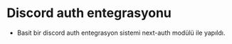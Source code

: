 # Discord auth entegrasyonu
- Basit bir discord auth entegrasyon sistemi next-auth modülü ile yapıldı.
